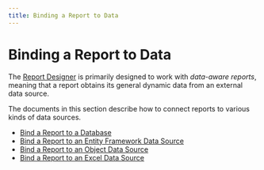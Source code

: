 ```yaml
---
title: Binding a Report to Data
---
```

# Binding a Report to Data
The [Report Designer](../../../../../../interface-elements-for-desktop/articles/report-designer/report-designer-for-wpf.md) is primarily designed to work with _data-aware reports_, meaning that a report obtains its general dynamic data from an external data source.

The documents in this section describe how to connect reports to various kinds of data sources.
* [Bind a Report to a Database](../../../../../../interface-elements-for-desktop/articles/report-designer/report-designer-for-wpf/creating-reports/providing-data/binding-a-report-to-data/bind-a-report-to-a-database.md)
* [Bind a Report to an Entity Framework Data Source](../../../../../../interface-elements-for-desktop/articles/report-designer/report-designer-for-wpf/creating-reports/providing-data/binding-a-report-to-data/bind-a-report-to-an-entity-framework-data-source.md)
* [Bind a Report to an Object Data Source](../../../../../../interface-elements-for-desktop/articles/report-designer/report-designer-for-wpf/creating-reports/providing-data/binding-a-report-to-data/bind-a-report-to-an-object-data-source.md)
* [Bind a Report to an Excel Data Source](../../../../../../interface-elements-for-desktop/articles/report-designer/report-designer-for-wpf/creating-reports/providing-data/binding-a-report-to-data/bind-a-report-to-an-excel-data-source.md)